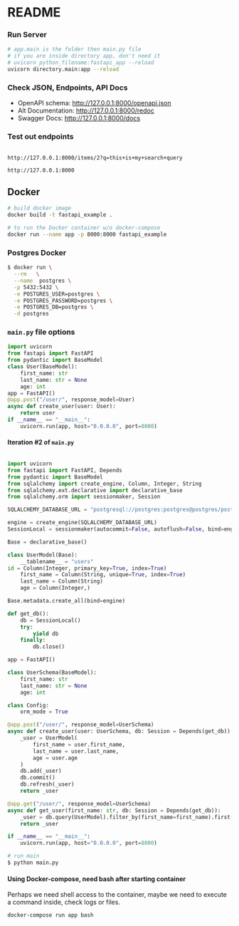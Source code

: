 # README

### Run Server

```bash
# app.main is the folder then main.py file
# if you are inside directory app, don't need it
# uvicorn python_filename:fastapi_app --reload
uvicorn directory.main:app --reload
```

### Check JSON, Endpoints, API Docs

- OpenAPI schema: http://127.0.0.1:8000/openapi.json
- Alt Documentation: http://127.0.0.1:8000/redoc
- Swagger Docs: http://127.0.0.1:8000/docs

### Test out endpoints

```URL

http://127.0.0.1:8000/items/2?q=this+is+my+search+query

http://127.0.0.1:8000
```

## Docker

```bash
# build docker image
docker build -t fastapi_example .

# to run the Docker container w/o docker-compose
docker run --name app -p 8000:8000 fastapi_example
```

### Postgres Docker

```bash
$ docker run \
  --rm   \
  --name  postgres \
  -p 5432:5432 \
  -e POSTGRES_USER=postgres \
  -e POSTGRES_PASSWORD=postgres \
  -e POSTGRES_DB=postgres \
  -d postgres
```

### `main.py` file options

```python
import uvicorn
from fastapi import FastAPI
from pydantic import BaseModel
class User(BaseModel):
    first_name: str
    last_name: str = None
    age: int
app = FastAPI()
@app.post("/user/", response_model=User)
async def create_user(user: User):
    return user
if __name__ == "__main__":
    uvicorn.run(app, host="0.0.0.0", port=8000)
```

#### Iteration #2 of `main.py`

```python

import uvicorn
from fastapi import FastAPI, Depends
from pydantic import BaseModel
from sqlalchemy import create_engine, Column, Integer, String
from sqlalchemy.ext.declarative import declarative_base
from sqlalchemy.orm import sessionmaker, Session

SQLALCHEMY_DATABASE_URL = "postgresql://postgres:postgres@postgres/postgres"

engine = create_engine(SQLALCHEMY_DATABASE_URL)
SessionLocal = sessionmaker(autocommit=False, autoflush=False, bind=engine)

Base = declarative_base()

class UserModel(Base):
    __tablename__ = "users"
id = Column(Integer, primary_key=True, index=True)
    first_name = Column(String, unique=True, index=True)
    last_name = Column(String)
    age = Column(Integer,)

Base.metadata.create_all(bind=engine)

def get_db():
    db = SessionLocal()
    try:
        yield db
    finally:
        db.close()

app = FastAPI()

class UserSchema(BaseModel):
    first_name: str
    last_name: str = None
    age: int

class Config:
    orm_mode = True

@app.post("/user/", response_model=UserSchema)
async def create_user(user: UserSchema, db: Session = Depends(get_db)):
    _user = UserModel(
        first_name = user.first_name,
        last_name = user.last_name,
        age = user.age
    )
    db.add(_user)
    db.commit()
    db.refresh(_user)
    return _user

@app.get("/user/", response_model=UserSchema)
async def get_user(first_name: str, db: Session = Depends(get_db)):
    _user = db.query(UserModel).filter_by(first_name=first_name).first()
    return _user

if __name__ == "__main__":
    uvicorn.run(app, host="0.0.0.0", port=8000)

```

```bash
# run main
$ python main.py
```

#### Using Docker-compose, need bash after starting container

Perhaps we need shell access to the container, maybe we need to execute a command inside, check logs or files.

```bash
docker-compose run app bash
```
